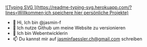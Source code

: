 
<!-- fun -->
[![Typing SVG ](https://readme-typing-svg.herokuapp.com/?lines=Willkommen;ich speichere hier persönliche Projekte)](https://git.io/typing-svg)


- 👋 Hi, Ich bin @jasmin-f
- 👀 Ich nutze Github um meine Website zu versionieren
- 🌱 Ich bin Webentwicklerin
- 📫 Du kannst mir auf jasminfaessler.ch@gmail.com schreiben

<!---
jasmin-f/jasmin-f is a ✨ special ✨ repository because its `README.md` (this file) appears on your GitHub profile.
You can click the Preview link to take a look at your changes.
--->
